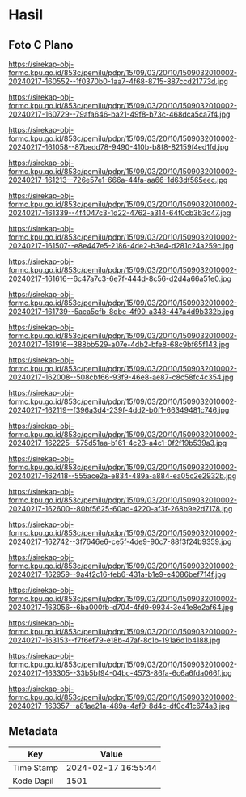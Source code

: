 # Hasil

## Foto C Plano

https://sirekap-obj-formc.kpu.go.id/853c/pemilu/pdpr/15/09/03/20/10/1509032010002-20240217-160552--1f0370b0-1aa7-4f68-8715-887ccd21773d.jpg

https://sirekap-obj-formc.kpu.go.id/853c/pemilu/pdpr/15/09/03/20/10/1509032010002-20240217-160729--79afa646-ba21-49f8-b73c-468dca5ca7f4.jpg

https://sirekap-obj-formc.kpu.go.id/853c/pemilu/pdpr/15/09/03/20/10/1509032010002-20240217-161058--87bedd78-9490-410b-b8f8-82159f4ed1fd.jpg

https://sirekap-obj-formc.kpu.go.id/853c/pemilu/pdpr/15/09/03/20/10/1509032010002-20240217-161213--726e57e1-666a-44fa-aa66-1d63df565eec.jpg

https://sirekap-obj-formc.kpu.go.id/853c/pemilu/pdpr/15/09/03/20/10/1509032010002-20240217-161339--4f4047c3-1d22-4762-a314-64f0cb3b3c47.jpg

https://sirekap-obj-formc.kpu.go.id/853c/pemilu/pdpr/15/09/03/20/10/1509032010002-20240217-161507--e8e447e5-2186-4de2-b3e4-d281c24a259c.jpg

https://sirekap-obj-formc.kpu.go.id/853c/pemilu/pdpr/15/09/03/20/10/1509032010002-20240217-161616--6c47a7c3-6e7f-444d-8c56-d2d4a66a51e0.jpg

https://sirekap-obj-formc.kpu.go.id/853c/pemilu/pdpr/15/09/03/20/10/1509032010002-20240217-161739--5aca5efb-8dbe-4f90-a348-447a4d9b332b.jpg

https://sirekap-obj-formc.kpu.go.id/853c/pemilu/pdpr/15/09/03/20/10/1509032010002-20240217-161916--388bb529-a07e-4db2-bfe8-68c9bf65f143.jpg

https://sirekap-obj-formc.kpu.go.id/853c/pemilu/pdpr/15/09/03/20/10/1509032010002-20240217-162008--508cbf66-93f9-46e8-ae87-c8c58fc4c354.jpg

https://sirekap-obj-formc.kpu.go.id/853c/pemilu/pdpr/15/09/03/20/10/1509032010002-20240217-162119--f396a3d4-239f-4dd2-b0f1-66349481c746.jpg

https://sirekap-obj-formc.kpu.go.id/853c/pemilu/pdpr/15/09/03/20/10/1509032010002-20240217-162225--575d51aa-b161-4c23-a4c1-0f2f19b539a3.jpg

https://sirekap-obj-formc.kpu.go.id/853c/pemilu/pdpr/15/09/03/20/10/1509032010002-20240217-162418--555ace2a-e834-489a-a884-ea05c2e2932b.jpg

https://sirekap-obj-formc.kpu.go.id/853c/pemilu/pdpr/15/09/03/20/10/1509032010002-20240217-162600--80bf5625-60ad-4220-af3f-268b9e2d7178.jpg

https://sirekap-obj-formc.kpu.go.id/853c/pemilu/pdpr/15/09/03/20/10/1509032010002-20240217-162742--3f7646e6-ce5f-4de9-90c7-88f3f24b9359.jpg

https://sirekap-obj-formc.kpu.go.id/853c/pemilu/pdpr/15/09/03/20/10/1509032010002-20240217-162959--9a4f2c16-feb6-431a-b1e9-e4086bef714f.jpg

https://sirekap-obj-formc.kpu.go.id/853c/pemilu/pdpr/15/09/03/20/10/1509032010002-20240217-163056--6ba000fb-d704-4fd9-9934-3e41e8e2af64.jpg

https://sirekap-obj-formc.kpu.go.id/853c/pemilu/pdpr/15/09/03/20/10/1509032010002-20240217-163153--f7f6ef79-e18b-47af-8c1b-191a6d1b4188.jpg

https://sirekap-obj-formc.kpu.go.id/853c/pemilu/pdpr/15/09/03/20/10/1509032010002-20240217-163305--33b5bf94-04bc-4573-86fa-6c6a6fda066f.jpg

https://sirekap-obj-formc.kpu.go.id/853c/pemilu/pdpr/15/09/03/20/10/1509032010002-20240217-163357--a81ae21a-489a-4af9-8d4c-df0c41c674a3.jpg


## Metadata

| Key        | Value               |
| ---------- | ------------------- |
| Time Stamp | 2024-02-17 16:55:44 |
| Kode Dapil | 1501                |



